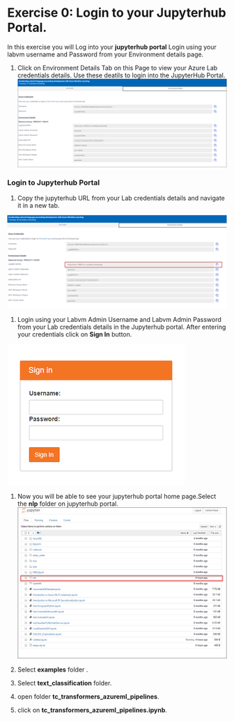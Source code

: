 # Exercise 0: Login to your Jupyterhub Portal.
In this exercise you will Log into your **jupyterhub portal** Login using your labvm username and Password from your Environment details page.
1. Click on Environment Details Tab on this Page to view your Azure Lab credentials details. Use these deatils to login into the JupyterHub Portal.<br/>
![](images/username.png)

### Login to Jupyterhub Portal

1. Copy the jupyterhub URL from your Lab credentials details and navigate it in a new tab.

![](images/jupyterurl.png)

1. Login using your Labvm Admin Username and Labvm Admin Password from your Lab credentials details in the Jupyterhub portal. After entering your credentials click on **Sign In** button. 

![](images/jupyter.png)

1. Now you will be able to see your jupyterhub portal home page.Select the **nlp** folder on jupyterhub portal.
![](images/nlp.png)

1. Select **examples** folder .

1. Select **text_classification** folder.

1. open folder **tc_transformers_azureml_pipelines**.

1. click on **tc_transformers_azureml_pipelines.ipynb**.

